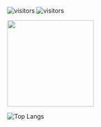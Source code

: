 ![visitors](https://visitor-badge.glitch.me/badge?page_id=${aldydestra}.${https://github.com/aldydestra/aldydestra})
![visitors](https://visitor-badge.glitch.me/badge?page_id=${aldydestra}.${https://github.com/aldydestra/aldydestra}&left_color=green&right_color=red)
      

      
      
<img height="200em" src="https://github-readme-stats.vercel.app/api?username=aldydestra&show_icons=true&hide_border=true&&count_private=true&include_all_commits=true" />

      

      

![Top Langs](https://github-readme-stats.vercel.app/api/top-langs/?username=aldydestra&layout=compact&hide_border=true)

